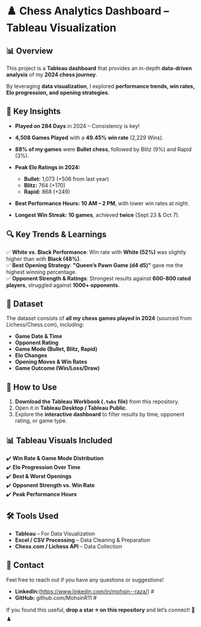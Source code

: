 # ♟️ Chess Analytics Dashboard – Tableau Visualization  

## 📊 Overview  
This project is a **Tableau dashboard** that provides an in-depth **data-driven analysis** of my **2024 chess journey**.  

By leveraging **data visualization**, I explored **performance trends, win rates, Elo progression, and opening strategies**.  


## 🚀 Key Insights  

- **Played on 284 Days** in 2024 – Consistency is key!
- **4,508 Games Played** with a **49.45% win rate** (2,229 Wins).
- **88% of my games** were **Bullet chess**, followed by Blitz (9%) and Rapid (3%).
- **Peak Elo Ratings in 2024:**

  - **Bullet:** 1,073 (+506 from last year)
  - **Blitz:** 764 (+170)
  - **Rapid:** 868 (+249)
 
- **Best Performance Hours:** **10 AM – 2 PM**, with lower win rates at night.
- **Longest Win Streak:** **10 games**, achieved **twice** (Sept 23 & Oct 7).

## 🔍 Key Trends & Learnings  

✅ **White vs. Black Performance**: Win rate with **White (52%)** was slightly higher than with **Black (48%)**.  
✅ **Best Opening Strategy**: **"Queen’s Pawn Game (d4 d5)"** gave me the highest winning percentage.  
✅ **Opponent Strength & Ratings**: Strongest results against **600-800 rated players**, struggled against **1000+ opponents**.  


## 📂 Dataset  

The dataset consists of **all my chess games played in 2024** (sourced from Lichess/Chess.com), including:  

- **Game Date & Time**
- **Opponent Rating**
- **Game Mode (Bullet, Blitz, Rapid)**
- **Elo Changes**
- **Opening Moves & Win Rates**
- **Game Outcome (Win/Loss/Draw)** 

## 📌 How to Use  

1. **Download the Tableau Workbook (`.twbx` file)** from this repository.  
2. Open it in **Tableau Desktop / Tableau Public**.  
3. Explore the **interactive dashboard** to filter results by time, opponent rating, or game type.  

## 📊 Tableau Visuals Included  

✔️ **Win Rate & Game Mode Distribution**  
✔️ **Elo Progression Over Time**  
✔️ **Best & Worst Openings**  
✔️ **Opponent Strength vs. Win Rate**  
✔️ **Peak Performance Hours**  

## 🛠️ Tools Used  

- **Tableau** – For Data Visualization  
- **Excel / CSV Processing** – Data Cleaning & Preparation  
- **Chess.com / Lichess API** – Data Collection  

## 📩 Contact  

Feel free to reach out if you have any questions or suggestions!  
- **LinkedIn:**(https://www.linkedin.com/in/mohsin--raza/)  #
- **GitHub:** github.com/MohsinR11  # 

If you found this useful, **drop a star ⭐ on this repository** and let’s connect! 🚀♟️ 
